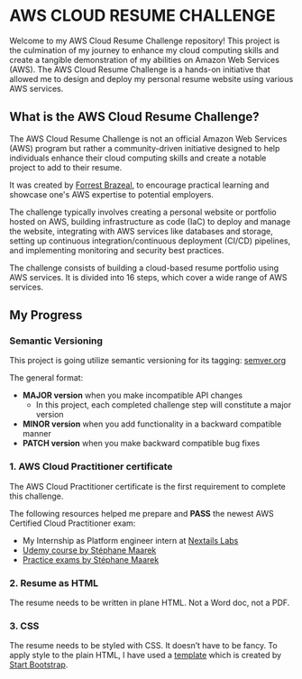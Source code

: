 # AWS CLOUD RESUME CHALLENGE

Welcome to my AWS Cloud Resume Challenge repository! This project is the culmination of my journey to enhance my cloud computing skills and create a tangible demonstration of my abilities on Amazon Web Services (AWS). The AWS Cloud Resume Challenge is a hands-on initiative that allowed me to design and deploy my personal resume website using various AWS services.

## What is the AWS Cloud Resume Challenge?

The AWS Cloud Resume Challenge is not an official Amazon Web Services (AWS) program but rather a community-driven initiative designed to help individuals enhance their cloud computing skills and create a notable project to add to their resume. 

It was created by [Forrest Brazeal](https://forrestbrazeal.com/), to encourage practical learning and showcase one's AWS expertise to potential employers.

The challenge typically involves creating a personal website or portfolio hosted on AWS, building infrastructure as code (IaC) to deploy and manage the website, integrating with AWS services like databases and storage, setting up continuous integration/continuous deployment (CI/CD) pipelines, and implementing monitoring and security best practices.

The challenge consists of building a cloud-based resume portfolio using AWS services. It is divided into 16 steps, which cover a wide range of AWS services.

## My Progress

### Semantic Versioning

This project is going utilize semantic versioning for its tagging: [semver.org](https://semver.org/)

The general format:
- **MAJOR version** when you make incompatible API changes
    - In this project, each completed challenge step will constitute a major version
- **MINOR version** when you add functionality in a backward compatible manner
- **PATCH version** when you make backward compatible bug fixes

### 1. AWS Cloud Practitioner certificate

The AWS Cloud Practitioner certificate is the first requirement to complete this challenge.

The following resources helped me prepare and **PASS** the newest AWS Certified Cloud Practitioner exam:

- My Internship as Platform engineer intern at [Nextails Labs](https://nextail.co/)
- [Udemy course by Stéphane Maarek](https://www.udemy.com/course/aws-certified-cloud-practitioner-new/)
- [Practice exams by Stéphane Maarek](https://www.udemy.com/course/practice-exams-aws-certified-cloud-practitioner/)

### 2. Resume as HTML

The resume needs to be written in plane HTML. Not a Word doc, not a PDF.

### 3. CSS

The resume needs to be styled with CSS. It doesn’t have to be fancy.
To apply style to the plain HTML, I have used a [template](https://github.com/StartBootstrap/startbootstrap-resume) which is created by [Start Bootstrap](https://startbootstrap.com/).
